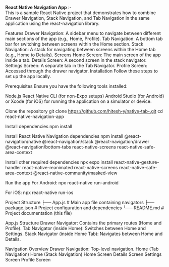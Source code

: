 **React Native Navigation App** :-  
This is a sample React Native project that demonstrates how to combine Drawer Navigation, Stack Navigation, and Tab Navigation in the same application using the react-navigation library.

Features
Drawer Navigation: A sidebar menu to navigate between different main sections of the app (e.g., Home, Profile).
Tab Navigation: A bottom tab bar for switching between screens within the Home section.
Stack Navigation: A stack for navigating between screens within the Home tab (e.g., Home to Details).
Screens
Home Screen: The main screen of the app inside a tab.
Details Screen: A second screen in the stack navigator.
Settings Screen: A separate tab in the Tab Navigator.
Profile Screen: Accessed through the drawer navigator.
Installation
Follow these steps to set up the app locally.

Prerequisites
Ensure you have the following tools installed:

Node.js
React Native CLI (for non-Expo setups)
Android Studio (for Android) or Xcode (for iOS) for running the application on a simulator or device.

Clone the repository 
git clone https://github.com/hitesh-y/native-tab-.git
cd react-native-navigation-app

Install dependencies 
npm install

Install React Native Navigation dependencies 
npm install @react-navigation/native @react-navigation/stack @react-navigation/drawer @react-navigation/bottom-tabs react-native-screens react-native-safe-area-context

Install other required dependencies
npx expo install react-native-gesture-handler react-native-reanimated react-native-screens react-native-safe-area-context @react-native-community/masked-view

Run the app
For Android:
npx react-native run-android

For iOS: 
npx react-native run-ios

Project Structure
├── App.js              # Main app file containing navigators
├── package.json        # Project configuration and dependencies
└── README.md           # Project documentation (this file)

App.js Structure
Drawer Navigator: Contains the primary routes (Home and Profile).
Tab Navigator (inside Home): Switches between Home and Settings.
Stack Navigator (inside Home Tab): Navigates between Home and Details.

Navigation Overview
Drawer Navigation: Top-level navigation.
Home (Tab Navigation)
Home (Stack Navigation)
Home Screen
Details Screen
Settings Screen
Profile Screen
